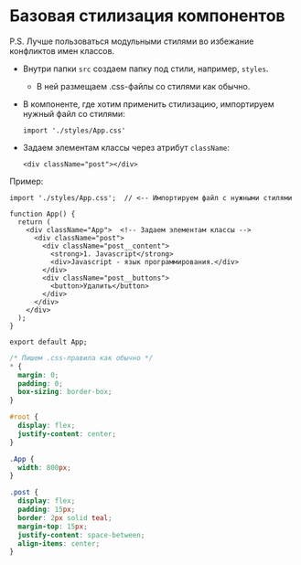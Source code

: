 # Базовая стилизация компонентов

P.S. Лучше пользоваться модульными стилями во избежание конфликтов имен классов.

* Внутри папки `src` создаем папку под стили, например, `styles`.

  * В ней размещаем .css-файлы со стилями как обычно.

* В компоненте, где хотим применить стилизацию, импортируем нужный файл со стилями:

  ```react
  import './styles/App.css'
  ```
  
* Задаем элементам классы через атрибут `className`:

  ```react
  <div className="post"></div>
  ```

Пример:

```react
import './styles/App.css';  // <-- Импортируем файл с нужными стилями

function App() {
  return (
    <div className="App">  <!-- Задаем элементам классы -->
      <div className="post">
        <div className="post__content">
          <strong>1. Javascript</strong>
          <div>Javascript - язык программирования.</div>
        </div>
        <div className="post__buttons">
          <button>Удалить</button>
        </div>
      </div>
    </div>
  );
}

export default App;
```

```css
/* Пишем .css-правила как обычно */
* {
  margin: 0;
  padding: 0;
  box-sizing: border-box;
}

#root {
  display: flex;
  justify-content: center;
}

.App {
  width: 800px;
}

.post {
  display: flex;
  padding: 15px;
  border: 2px solid teal;
  margin-top: 15px;
  justify-content: space-between;
  align-items: center;
}
```


